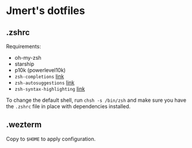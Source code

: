 # Jmert's dotfiles

## .zshrc

Requirements: 
- oh-my-zsh
- starship
- p10k (powerlevel10k)
- `zsh-completions` [link](https://github.com/zsh-users/zsh-completions)
- `zsh-autosuggestions` [link](https://github.com/zsh-users/zsh-autosuggestions/blob/master/INSTALL.md#homebrew)
- `zsh-syntax-highlighting` [link](https://github.com/zsh-users/zsh-syntax-highlighting)

To change the default shell, run `chsh -s /bin/zsh` and make sure you have the `.zshrc` file in place with dependencies installed.

## .wezterm

Copy to `$HOME` to apply configuration.
